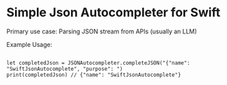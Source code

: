 # Simple Json Autocompleter for Swift

Primary use case: Parsing JSON stream from APIs (usually an LLM)

Example Usage:

```

let completedJson = JSONAutocompleter.completeJSON("{"name": "SwiftJsonAutocomplete", "purpose": ")
print(completedJson) // {"name": "SwiftJsonAutocomplete"}

```
